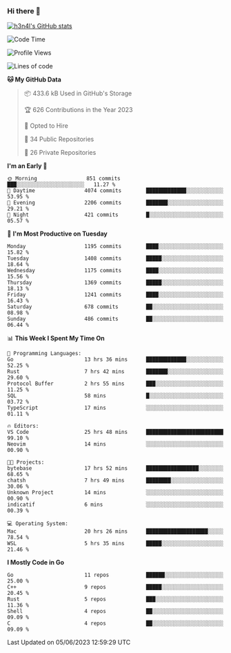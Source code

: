 ### Hi there 👋

[![h3n4l's GitHub stats](https://github-readme-stats.vercel.app/api?username=h3n4l&count_private=true&show_icons=true&theme=radical)](https://github.com/h3n4l/github-readme-stats)

<!--START_SECTION:waka-->
![Code Time](http://img.shields.io/badge/Code%20Time-1%2C275%20hrs%2039%20mins-blue)

![Profile Views](http://img.shields.io/badge/Profile%20Views-2-blue)

![Lines of code](https://img.shields.io/badge/From%20Hello%20World%20I%27ve%20Written-3.3%20million%20lines%20of%20code-blue)

**🐱 My GitHub Data** 

> 📦 433.6 kB Used in GitHub's Storage 
 > 
> 🏆 626 Contributions in the Year 2023
 > 
> 💼 Opted to Hire
 > 
> 📜 34 Public Repositories 
 > 
> 🔑 26 Private Repositories 
 > 
**I'm an Early 🐤** 

```text
🌞 Morning                851 commits         ███░░░░░░░░░░░░░░░░░░░░░░   11.27 % 
🌆 Daytime                4074 commits        █████████████░░░░░░░░░░░░   53.95 % 
🌃 Evening                2206 commits        ███████░░░░░░░░░░░░░░░░░░   29.21 % 
🌙 Night                  421 commits         █░░░░░░░░░░░░░░░░░░░░░░░░   05.57 % 
```
📅 **I'm Most Productive on Tuesday** 

```text
Monday                   1195 commits        ████░░░░░░░░░░░░░░░░░░░░░   15.82 % 
Tuesday                  1408 commits        █████░░░░░░░░░░░░░░░░░░░░   18.64 % 
Wednesday                1175 commits        ████░░░░░░░░░░░░░░░░░░░░░   15.56 % 
Thursday                 1369 commits        █████░░░░░░░░░░░░░░░░░░░░   18.13 % 
Friday                   1241 commits        ████░░░░░░░░░░░░░░░░░░░░░   16.43 % 
Saturday                 678 commits         ██░░░░░░░░░░░░░░░░░░░░░░░   08.98 % 
Sunday                   486 commits         ██░░░░░░░░░░░░░░░░░░░░░░░   06.44 % 
```


📊 **This Week I Spent My Time On** 

```text
💬 Programming Languages: 
Go                       13 hrs 36 mins      █████████████░░░░░░░░░░░░   52.25 % 
Rust                     7 hrs 42 mins       ███████░░░░░░░░░░░░░░░░░░   29.60 % 
Protocol Buffer          2 hrs 55 mins       ███░░░░░░░░░░░░░░░░░░░░░░   11.25 % 
SQL                      58 mins             █░░░░░░░░░░░░░░░░░░░░░░░░   03.72 % 
TypeScript               17 mins             ░░░░░░░░░░░░░░░░░░░░░░░░░   01.11 % 

🔥 Editors: 
VS Code                  25 hrs 48 mins      █████████████████████████   99.10 % 
Neovim                   14 mins             ░░░░░░░░░░░░░░░░░░░░░░░░░   00.90 % 

🐱‍💻 Projects: 
bytebase                 17 hrs 52 mins      █████████████████░░░░░░░░   68.65 % 
chatsh                   7 hrs 49 mins       ████████░░░░░░░░░░░░░░░░░   30.06 % 
Unknown Project          14 mins             ░░░░░░░░░░░░░░░░░░░░░░░░░   00.90 % 
indicatif                6 mins              ░░░░░░░░░░░░░░░░░░░░░░░░░   00.39 % 

💻 Operating System: 
Mac                      20 hrs 26 mins      ████████████████████░░░░░   78.54 % 
WSL                      5 hrs 35 mins       █████░░░░░░░░░░░░░░░░░░░░   21.46 % 
```

**I Mostly Code in Go** 

```text
Go                       11 repos            ██████░░░░░░░░░░░░░░░░░░░   25.00 % 
C++                      9 repos             █████░░░░░░░░░░░░░░░░░░░░   20.45 % 
Rust                     5 repos             ███░░░░░░░░░░░░░░░░░░░░░░   11.36 % 
Shell                    4 repos             ██░░░░░░░░░░░░░░░░░░░░░░░   09.09 % 
C                        4 repos             ██░░░░░░░░░░░░░░░░░░░░░░░   09.09 % 
```




 Last Updated on 05/06/2023 12:59:29 UTC
<!--END_SECTION:waka-->

